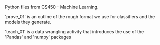 Python files from CS450 - Machine Learning.

'prove_01' is an outline of the rough format we use for classifiers and the models they generate.

'teach_01' is a data wrangling activity that introduces the use of the 'Pandas' and 'numpy' packages
